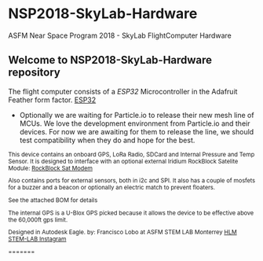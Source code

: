 # NSP2018-SkyLab-Hardware
ASFM Near Space Program 2018 - SkyLab FlightComputer Hardware

## Welcome to NSP2018-SkyLab-Hardware repository
The flight computer consists of a *ESP32* Microcontroller in the Adafruit Feather form factor. 
[ESP32](https://www.adafruit.com/product/3405)

* Optionally we are waiting for Particle.io to release their new mesh line of MCUs. We love the development environment from Particle.io and their devices. For now we are awaiting for them to release the line, we should test compatibility when they do and hope for the best.<small>

This device contains an onboard GPS, LoRa Radio, SDCard and Internal Pressure and Temp Sensor. It is designed to interface with an optional external Iridium RockBlock Satelite Module:
[RockBlock Sat Modem](https://www.sparkfun.com/products/14498)

Also contains ports for external sensors, both in i2c and SPI. It also has a couple of mosfets for a buzzer and a beacon or optionally an electric match to prevent floaters.

See the attached BOM for details

The internal GPS is a U-Blox GPS picked because it allows the device to be effective above the 60,000ft gps limit.

Designed in Autodesk Eagle.
by: Francisco Lobo
at ASFM STEM LAB Monterrey
[HLM STEM-LAB Instagram](https://www.instagram.com/asfmstemlab/)

=======
